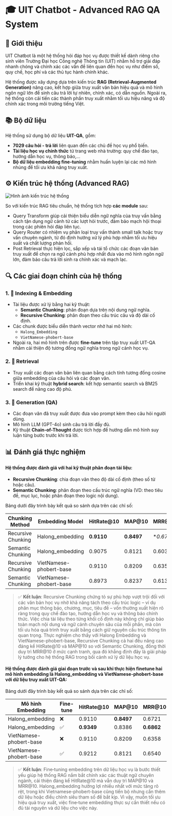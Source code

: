 # 🎓 UIT Chatbot - Advanced RAG QA System


## 📌 Giới thiệu

UIT Chatbot là một hệ thống hỏi đáp học vụ được thiết kế dành riêng cho sinh viên Trường Đại học Công nghệ Thông tin (UIT) nhằm hỗ trợ giải đáp nhanh chóng và chính xác các vấn đề liên quan đến học vụ như điếm số, quy chế, học phí và các thủ tục hành chính khác.

Hệ thống được xây dựng dựa trên kiến trúc **RAG (Retrieval-Augmented Generation)** nâng cao, kết hợp giữa truy xuất văn bản hiệu quả và mô hình ngôn ngữ lớn để sinh câu trả lời tự nhiên, chính xác, có dẫn nguồn. Ngoài ra, hệ thống còn cải tiến các thành phần truy xuất nhằm tối ưu hiệu năng và độ chính xác trong môi trường tiếng Việt.


## 📚 Bộ dữ liệu

Hệ thống sử dụng bộ dữ liệu **UIT-QA**, gồm:

- **7029 câu hỏi - trả lời** liên quan đến các chủ đề học vụ phổ biến.
- **Tài liệu học vụ chính thức** từ trang web nhà trường: quy chế đào tạo, hướng dẫn học vụ, thông báo,...
- **Bộ dữ liệu embedding fine-tuning** nhằm huấn luyện lại các mô hình nhúng để tối ưu khả năng truy xuất.



## ⚙️ Kiến trúc hệ thống (Advanced RAG)

![Hình ảnh kiến trúc hệ thống](path/to/architecture.png) <!-- Thay bằng link ảnh nếu có -->

So với kiến trúc RAG tiêu chuẩn, hệ thống tích hợp **các module** sau:

- Query Transform giúp cải thiện biểu diễn ngữ nghĩa của truy vấn bằng cách tận dụng ngữ cảnh từ các lượt hỏi trước, đảm bảo mạch hội thoại trong các phiên hỏi đáp liên tục.
- Query Router có nhiệm vụ phân loại truy vấn thành small talk hoặc truy vấn chuyên ngành, từ đó định hướng xử lý phù hợp nhằm tối ưu hiệu suất và chất lượng phản hồi.
- Post Retrieval thực hiện lọc, sắp xếp và tái tổ chức các đoạn văn bản truy xuất để chọn ra ngữ cảnh phù hợp nhất đưa vào mô hình ngôn ngữ lớn, đảm bảo câu trả lời sinh ra chính xác và mạch lạc.


## 🔍 Các giai đoạn chính của hệ thống

### 1. 🧱 Indexing & Embedding

- Tài liệu được xử lý bằng hai kỹ thuật:
  - **Semantic Chunking**: phân đoạn dựa trên nội dung ngữ nghĩa.
  - **Recursive Chunking**: phân đoạn theo cấu trúc câu và độ dài cố định.
- Các chunk được biểu diễn thành vector nhờ hai mô hình:
  - `Halong_Embedding`
  - `VietNamese-phobert-base`
- Ngoài ra, hai mô hình trên được **fine-tune** trên tập truy xuất UIT-QA nhằm cải thiện độ tương đồng ngữ nghĩa trong ngữ cảnh học vụ.


### 2. 🔎 Retrieval

- Truy xuất các đoạn văn bản liên quan bằng cách tính tương đồng cosine giữa embedding của câu hỏi và các đoạn văn.
- Triển khai kỹ thuật **hybrid search**: kết hợp semantic search và BM25 search để nâng cao độ phủ.


### 3. 🧠 Generation (QA)

- Các đoạn văn đã truy xuất được đưa vào prompt kèm theo câu hỏi người dùng.
- Mô hình LLM (GPT-4o) sinh câu trả lời đầy đủ.
- Kỹ thuật **Chain-of-Thought** được tích hợp để hướng dẫn mô hình suy luận từng bước trước khi trả lời.


## 📊 Đánh giá thực nghiệm

#### Hệ thống được đánh giá với hai kỹ thuật phân đoạn tài liệu:

- **Recursive Chunking**: chia đoạn văn theo độ dài cố định (theo số từ hoặc câu).
- **Semantic Chunking**: phân đoạn theo cấu trúc ngữ nghĩa (VD: theo tiêu đề, mục lục, hoặc phân đoạn theo logic nội dung).

Bảng dưới đây trình bày kết quả so sánh dựa trên các chỉ số:

| Chunking Method    | Embedding Model     | HitRate@10 | MAP@10 | MRR@10 |
|--------------------|---------------------|-------------|--------|--------|
| Recursive Chunking | Halong_embedding    | **0.9110**      | **0.8497** | **0.6721* |
| Semantic Chunking  | Halong_embedding    | 0.9075  | 0.8121 | 0.6037 |
| Recursive Chunking | VietNamese-phobert-base | 0.9110      | 0.8209 | 0.6358 |
| Semantic Chunking  | VietNamese-phobert-base | 0.8973      | 0.8237 | 0.6139 |

> ✅ **Kết luận**: Recursive Chunking chứng tỏ sự phù hợp vượt trội đối với các văn bản học vụ nhờ khả năng tách theo cấu trúc logic – ví dụ phân mục thông báo, chương, mục, tiêu đề – vốn thường xuất hiện rõ ràng trong quy chế đào tạo, hướng dẫn học vụ và thông báo chính thức. Việc chia tài liệu theo từng khối cố định này không chỉ giúp bảo toàn mạch nội dung và ngữ cảnh chuyên sâu của mỗi phần, mà còn tối ưu hóa quá trình truy xuất bằng cách giữ nguyên cấu trúc thông tin quan trọng. Thực nghiệm cho thấy với Halong Embedding và VietNamese-phobert-base, Recursive Chunking cả hai đều nâng cao đáng kể HitRate@10 và MAP@10 so với Semantic Chunking, đồng thời duy trì MRR@10 ở mức cạnh tranh, qua đó khẳng định đây là giải pháp lý tưởng cho hệ thống RAG trong bối cảnh xử lý dữ liệu học vụ.

#### Hệ thống được đánh giá giai đoạn trước và sau khi thực hiện finetune hai mô hình embedding là **Halong_embedding** và **VietNamese-phobert-base** với dữ liệu truy xuất **UIT-QA**:

Bảng dưới đây trình bày kết quả so sánh dựa trên các chỉ số:


| Mô hình Embedding    | Fine-tune | HitRate@10 | MAP@10 | MRR@10 |
|----------------------|-----------|-------------|--------|--------|
| Halong_embedding     | ❌        | 0.9110      | **0.8497** | 0.6721 |
| Halong_embedding     | ✅        | **0.9349**  | 0.8386 | **0.6862** |
| VietNamese-phobert-base  | ❌        | 0.9110      | 0.8209 | 0.6358 |
| VietNamese-phobert-base  | ✅        | 0.9212      | 0.8121 | 0.6540 |

> ✅ **Kết luận**: Fine‑tuning embedding trên dữ liệu học vụ là bước thiết yếu giúp hệ thống RAG nắm bắt chính xác các thuật ngữ chuyên ngành, cải thiện đáng kể HitRate@10 mà vẫn duy trì MAP@10 và MRR@10. Halong_embedding hưởng lợi nhiều nhất với mức tăng rõ rệt, trong khi Vietnamese-phobert-base cũng tiến bộ nhưng cần thêm dữ liệu hoặc điều chỉnh siêu tham số để bắt kịp. Vì vậy, muốn tối ưu hiệu quả truy xuất, việc fine‑tune embedding thực sự cần thiết nếu có đủ tài nguyên và dữ liệu cho việc này.


